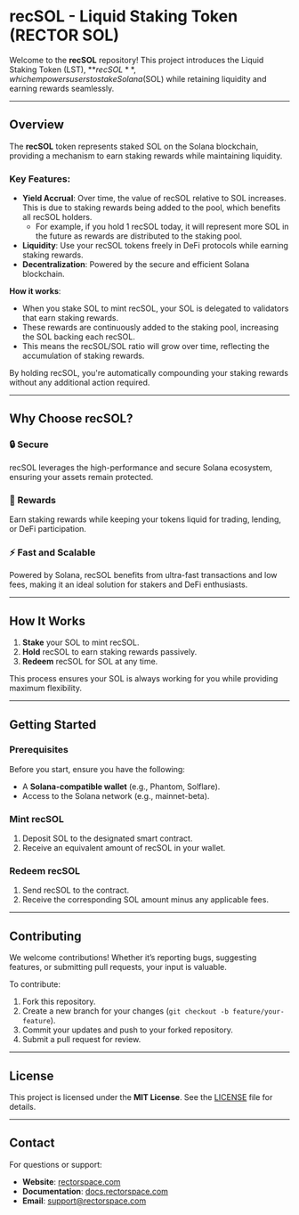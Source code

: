 # recSOL - Liquid Staking Token (RECTOR SOL)

Welcome to the **recSOL** repository! This project introduces the Liquid Staking Token (LST), **$recSOL**, which empowers users to stake Solana ($SOL) while retaining liquidity and earning rewards seamlessly.  

---

## Overview  

The **recSOL** token represents staked SOL on the Solana blockchain, providing a mechanism to earn staking rewards while maintaining liquidity.  

### Key Features:  
- **Yield Accrual**: Over time, the value of recSOL relative to SOL increases. This is due to staking rewards being added to the pool, which benefits all recSOL holders.  
  - For example, if you hold 1 recSOL today, it will represent more SOL in the future as rewards are distributed to the staking pool.  
- **Liquidity**: Use your recSOL tokens freely in DeFi protocols while earning staking rewards.  
- **Decentralization**: Powered by the secure and efficient Solana blockchain.

**How it works**:  
- When you stake SOL to mint recSOL, your SOL is delegated to validators that earn staking rewards.  
- These rewards are continuously added to the staking pool, increasing the SOL backing each recSOL.  
- This means the recSOL/SOL ratio will grow over time, reflecting the accumulation of staking rewards.  

By holding recSOL, you're automatically compounding your staking rewards without any additional action required.

---

## Why Choose recSOL?

### 🔒 Secure  
recSOL leverages the high-performance and secure Solana ecosystem, ensuring your assets remain protected.

### 💸 Rewards  
Earn staking rewards while keeping your tokens liquid for trading, lending, or DeFi participation.

### ⚡ Fast and Scalable  
Powered by Solana, recSOL benefits from ultra-fast transactions and low fees, making it an ideal solution for stakers and DeFi enthusiasts.

---

## How It Works  

1. **Stake** your SOL to mint recSOL.  
2. **Hold** recSOL to earn staking rewards passively.  
3. **Redeem** recSOL for SOL at any time.  

This process ensures your SOL is always working for you while providing maximum flexibility.

---

## Getting Started  

### Prerequisites  

Before you start, ensure you have the following:  
- A **Solana-compatible wallet** (e.g., Phantom, Solflare).  
- Access to the Solana network (e.g., mainnet-beta).  

### Mint recSOL  

1. Deposit SOL to the designated smart contract.  
2. Receive an equivalent amount of recSOL in your wallet.

### Redeem recSOL  

1. Send recSOL to the contract.  
2. Receive the corresponding SOL amount minus any applicable fees.

---

## Contributing  

We welcome contributions! Whether it’s reporting bugs, suggesting features, or submitting pull requests, your input is valuable.  

To contribute:  
1. Fork this repository.  
2. Create a new branch for your changes (`git checkout -b feature/your-feature`).  
3. Commit your updates and push to your forked repository.  
4. Submit a pull request for review.

---

## License  

This project is licensed under the **MIT License**. See the [LICENSE](LICENSE) file for details.

---

## Contact  

For questions or support:  
- **Website**: [rectorspace.com](https://rectorspace.com)  
- **Documentation**: [docs.rectorspace.com](https://docs.rectorspace.com/extras/recsol-lst)  
- **Email**: support@rectorspace.com  
